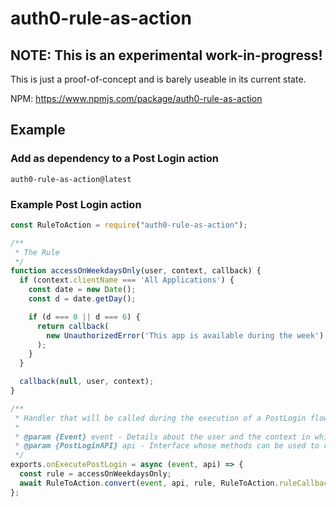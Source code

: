 # auth0-rule-as-action

## NOTE: This is an experimental work-in-progress!

This is just a proof-of-concept and is barely useable in its current state.

NPM: https://www.npmjs.com/package/auth0-rule-as-action

## Example

### Add as dependency to a Post Login action
```
auth0-rule-as-action@latest
```

### Example Post Login action

```javascript
const RuleToAction = require("auth0-rule-as-action");

/**
 * The Rule
 */
function accessOnWeekdaysOnly(user, context, callback) {
  if (context.clientName === 'All Applications') {
    const date = new Date();
    const d = date.getDay();

    if (d === 0 || d === 6) {
      return callback(
        new UnauthorizedError('This app is available during the week')
      );
    }
  }

  callback(null, user, context);
}

/**
 * Handler that will be called during the execution of a PostLogin flow.
 *
 * @param {Event} event - Details about the user and the context in which they are logging in.
 * @param {PostLoginAPI} api - Interface whose methods can be used to change the behavior of the login.
 */
exports.onExecutePostLogin = async (event, api) => {
  const rule = accessOnWeekdaysOnly;
  await RuleToAction.convert(event, api, rule, RuleToAction.ruleCallback);
};
```
